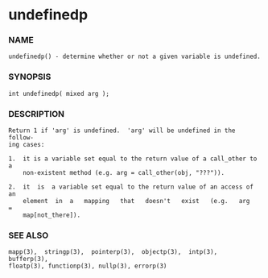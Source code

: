 # undefinedp

### NAME

    undefinedp() - determine whether or not a given variable is undefined.

### SYNOPSIS

    int undefinedp( mixed arg );

### DESCRIPTION

    Return 1 if 'arg' is undefined.  'arg' will be undefined in the follow‐
    ing cases:

    1.  it is a variable set equal to the return value of a call_other to a
        non-existent method (e.g. arg = call_other(obj, "???")).

    2.  it  is  a variable set equal to the return value of an access of an
        element  in  a   mapping   that   doesn't   exist   (e.g.   arg   =
        map[not_there]).

### SEE ALSO

    mapp(3),  stringp(3),  pointerp(3),  objectp(3),  intp(3),  bufferp(3),
    floatp(3), functionp(3), nullp(3), errorp(3)

